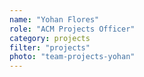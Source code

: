 ```yaml
---
name: "Yohan Flores"
role: "ACM Projects Officer"
category: projects
filter: "projects"
photo: "team-projects-yohan"
---
```

